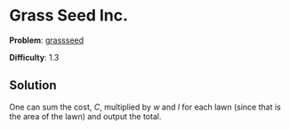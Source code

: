# Grass Seed Inc.

**Problem**: [grassseed](https://open.kattis.com/problems/grassseed)

**Difficulty**: 1.3

## Solution

One can sum the cost, *C*, multiplied by *w* and *l* for each lawn (since that is the area of the lawn) and output the total.
